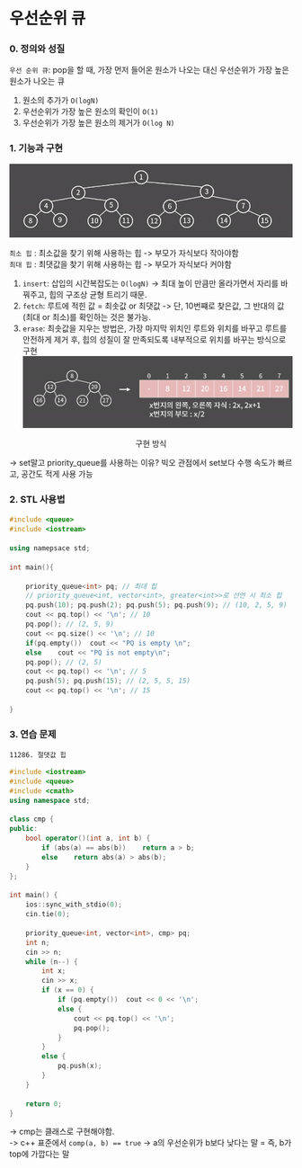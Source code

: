 # 우선순위 큐 
### 0. 정의와 성질  
`우선 순위 큐`: pop을 할 때, 가장 먼저 들어온 원소가 나오는 대신 우선순위가 가장 높은 원소가 나오는 큐  

1. 원소의 추가가 `O(logN)`  
2. 우선순위가 가장 높은 원소의 확인이 `O(1)`  
3. 우선순위가 가장 높은 원소의 제거가 `O(log N)`  

### 1. 기능과 구현  
![alt text](image-1.png)

`최소 힙` : 최소값을 찾기 위해 사용하는 힙 -> 부모가 자식보다 작아야함  
`최대 힙` : 최댓값을 찾기 위해 사용하는 힙 -> 부모가 자식보다 커야함  

1. `insert`: 삽입의 시간복잡도는 `O(logN)` -> 최대 높이 만큼만 올라가면서 자리를 바꿔주고, 힙의 구조상 균형 트리기 때문.  
2. `fetch`: 루트에 적힌 값 = 최솟값 or 최댓값 -> 단, 10번쨰로 찾은값, 그 반대의 값(최대 or 최소)를 확인하는 것은 불가능.  
3. `erase`: 최솟값을 지우는 방법은, 가장 마지막 위치인 루트와 위치를 바꾸고 루트를 안전하게 제거 후, 힙의 성질이 잘 만족되도록 내부적으로 위치를 바꾸는 방식으로 구현  
![alt text](image-2.png)
<div align="center">
구현 방식
</div>  

-> set말고 priority_queue를 사용하는 이유? 빅오 관점에서 set보다 수행 속도가 빠르고, 공간도 적게 사용 가능

### 2. STL 사용법  
```cpp
#include <queue>
#include <iostream>

using namepsace std;

int main(){

    priority_queue<int> pq; // 최대 힙
    // priority_queue<int, vector<int>, greater<int>>로 선언 시 최소 힙
    pq.push(10); pq.push(2); pq.push(5); pq.push(9); // (10, 2, 5, 9)
    cout << pq.top() << '\n'; // 10
    pq.pop(); // (2, 5, 9)
    cout << pq.size() << '\n'; // 10
    if(pq.empty())  cout << "PQ is empty \n";
    else    cout << "PQ is not empty\n";
    pq.pop(); // (2, 5)
    cout << pq.top() << '\n'; // 5
    pq.push(5); pq.push(15); // (2, 5, 5, 15)
    cout << pq.top() << '\n'; // 15
    
}
```
 
### 3. 연습 문제  
`11286. 절댓값 힙`  
```cpp
#include <iostream>
#include <queue>
#include <cmath>
using namespace std;

class cmp {
public:
    bool operator()(int a, int b) {
        if (abs(a) == abs(b))    return a > b;
        else    return abs(a) > abs(b);
    }
};

int main() {
    ios::sync_with_stdio(0);
    cin.tie(0);

    priority_queue<int, vector<int>, cmp> pq;
    int n;
    cin >> n;
    while (n--) {
        int x;
        cin >> x;
        if (x == 0) {
            if (pq.empty())  cout << 0 << '\n';
            else {
                cout << pq.top() << '\n';
                pq.pop();
            }
        }
        else {
            pq.push(x);
        }
    }

    return 0;
}
```
-> cmp는 클래스로 구현해야함.  
-> c++ 표준에서 `comp(a, b) == true` -> a의 우선순위가 b보다 낮다는 말 = 즉, b가 top에 가깝다는 말 


